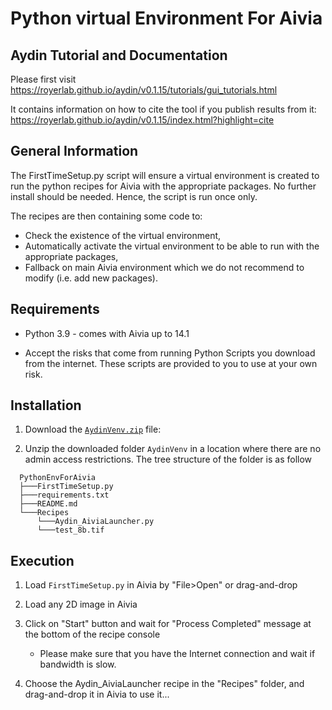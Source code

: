# Python virtual Environment For Aivia

## Aydin Tutorial and Documentation

Please first visit https://royerlab.github.io/aydin/v0.1.15/tutorials/gui_tutorials.html

It contains information on how to cite the tool if you publish results from it:
https://royerlab.github.io/aydin/v0.1.15/index.html?highlight=cite


## General Information

The FirstTimeSetup.py script will ensure a virtual environment is created to run the python recipes for Aivia with the appropriate packages.
No further install should be needed. Hence, the script is run once only.

The recipes are then containing some code to:
- Check the existence of the virtual environment,
- Automatically activate the virtual environment to be able to run with the appropriate packages,
- Fallback on main Aivia environment which we do not recommend to modify (i.e. add new packages).


## Requirements

* Python 3.9 - comes with Aivia up to 14.1

* Accept the risks that come from running Python Scripts you download from the internet. These scripts are provided to you to use at your own risk. 

## Installation

1. Download the [`AydinVenv.zip`](https://github.com/AiviaCommunity/PythonForAivia/blob/master/VenvRecipes/ZippedVenvFolders/AydinVenv.zip) file:

2. Unzip the downloaded folder `AydinVenv` in a location where there are no admin access restrictions. 
The tree structure of the folder is as follow

```bash=
  PythonEnvForAivia
  ├───FirstTimeSetup.py
  ├───requirements.txt
  ├───README.md
  └───Recipes
      └───Aydin_AiviaLauncher.py
	  └───test_8b.tif
```

## Execution

1. Load `FirstTimeSetup.py` in Aivia by "File>Open" or drag-and-drop

2. Load any 2D image in Aivia

3. Click on "Start" button and wait for "Process Completed" message at the bottom of the recipe console
    - Please make sure that you have the Internet connection and wait if bandwidth is slow.
	
4. Choose the Aydin_AiviaLauncher recipe in the "Recipes" folder, and drag-and-drop it in Aivia to use it...



